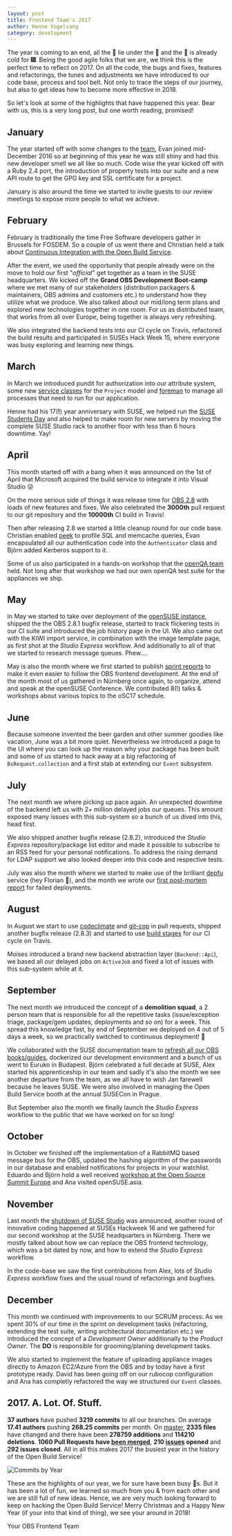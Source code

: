```yaml
---
layout: post
title: Frontend Team's 2017
author: Henne Vogelsang
category: development
---
```

The year is coming to an end, all the 🎁 lie under the 🎄 and the 🍾 is already cold for 🎆. Being the good agile folks that we are, we think this is the perfect time to reflect on 2017. On all the code, the bugs and fixes, features and refactorings, the tunes and adjustments we have introduced to our code base, process and tool belt. Not only to trace the steps of our journey, but also to get ideas how to become more effective in 2018.

So let's look at some of the highlights that have happened this year. Bear with us, this is a very long post, but one worth reading, promised!

## January
The year started off with some changes to the <a href="/team">team</a>, Evan joined mid-December 2016 so at beginning of this year he was still shiny and had this new developer smell we all like so much. Code wise the year kicked off with a Ruby 2.4 port, the introduction of property tests into our suite and a new API route to get the GPG key and SSL certificate for a project.

January is also around the time we started to invite guests to our review meetings to expose more people to what we achieve.

## February
February is traditionally the time Free Software developers gather in Brussels for FOSDEM. So a couple of us went there and Christian held a talk about [Continuous Integration with the Open Build Service](https://archive.fosdem.org/2017/schedule/event/continuous_integration_with_obs/).

After the event, we used the opportunity that people already were on the move to hold our first "*official*" get together as a team in the SUSE headquarters. We kicked off the **Grand OBS Development Boot-camp** where we met many of our stakeholders (distribution packagers & maintainers, OBS admins and customers etc.) to understand how they utilize what we produce. We also talked about our mid/long term plans and explored new technologies together in one room. For us as distributed team, that works from all over Europe, being together is always very refreshing.

We also integrated the backend tests into our CI cycle on Travis, refactored the build results and participated in SUSEs Hack Week 15, where everyone was busy exploring and learning new things.

## March
In March we introduced pundit for authorization into our attribute system, some new [service classes](https://blog.engineyard.com/2014/keeping-your-rails-controllers-dry-with-services) for the `Project` model and [foreman](https://rubygems.org/gems/foreman) to manage all processes that need to run for our application.

Henne had his 17(**!**) year anniversary with SUSE, we helped run the [SUSE Students Day](https://www.suse.com/c/students-day-suse-talents-sight/) and also helped to make room for new servers by moving the complete SUSE Studio rack to another floor with less than 6 hours downtime. Yay!

## April
This month started off with a bang when it was announced on the 1st of April that Microsoft acquired the build service to integrate it into Visual Studio 😜

On the more serious side of things it was release time for [OBS 2.8](http://openbuildservice.org/2017/04/07/version-2.8/) with loads of new features and fixes. We also celebrated the **3000th** pull request to our git repository and the **10000th** CI build in Travis!

Then after releasing 2.8 we started a little cleanup round for our code base. Christian enabled [peek](https://github.com/peek/peek) to profile SQL and memcache queries, Evan encapsulated all our authentication code into the `Authenticator` class and Björn added Kerberos support to it.

Some of us also participated in a hands-on workshop that the [openQA team](http://open.qa/) held. Not long after that workshop we had our own openQA test suite for the appliances we ship.

## May
In May we started to take over deployment of the [openSUSE instance](https://build.opensuse.org), shipped the the OBS 2.8.1 bugfix release, started to track flickering tests in our CI suite and introduced the job history page in the UI. We also came out with the KIWI import service, in combination with the image template page, as first shot at the *Studio Express* workflow. And additionally to all of that we started to research message queues. Phew....

May is also the month where we first started to publish [sprint reports](http://openbuildservice.org/2017/05/05/frontend-sprint-report-1/) to make it even easier to follow the OBS frontend development. At the end of the month most of us gathered in Nürnberg once again, to organize, attend and speak at the openSUSE Conference. We contributed 8(!) talks & workshops about various topics to the oSC17 schedule.

## June
Because someone invented the beer garden and other summer goodies like vacation, June was a bit more quiet.
Nevertheless we introduced a page to the UI where you can look up the reason why your package has been built and some of us started to hack away at a big refactoring of `BsRequest.collection` and a first stab at extending our `Event` subsystem.

## July
The next month we where picking up pace again. An unexpected downtime of the backend left us with 2+ million delayed jobs our queues. This amount exposed many issues with this sub-system so a bunch of us dived into this, head first.

We also shipped another bugfix release (2.8.2), introduced the *Studio Express* repository/package list editor and made it possible to subscribe to an RSS feed for your personal notifications. To address the rising demand for LDAP support we also looked deeper into this code and respective tests.

July was also the month where we started to make use of the brilliant [depfu](https://depfu.com/) service (hey Florian 💚), and the month we wrote our [first post-mortem report](http://openbuildservice.org/2017/07/04/post-mortem-1/) for failed deployments.

## August
In August we start to use [codeclimate](https://codeclimate.com/github/openSUSE/open-build-service) and [git-cop](https://github.com/bkuhlmann/git-cop) in pull requests, shipped another bugfix release (2.8.3) and started to use [build stages](https://blog.travis-ci.com/2017-05-11-introducing-build-stages) for our CI cycle on Travis.

Moises introduced a brand new backend abstraction layer (`Backend::Api`), we based all our delayed jobs on `ActiveJob` and fixed a lot of issues with this sub-system while at it.

## September
The next month we introduced the concept of a **demolition squad**, a 2 person team that is responsible for all the repetitive tasks (issue/exception triage, package/gem updates, deployments and so on) for a week. This spread this knowledge fast, by end of September we deployed on 4 out of 5 days a week, so we practically switched to continuous deployment! 🤡

We collaborated with the SUSE documentation team to [refresh all our OBS books/guides](http://openbuildservice.org/2017/09/22/two-new-guides-for-builders/), dockerized our development environment and a bunch of us went to Euruko in Budapest. Björn celebrated a full decade at SUSE, Alex started his apprenticeship in our team and sadly it's also the month we see another departure from the team, as we all have to wish Jan farewell because he leaves SUSE. We were also involved in managing the Open Build Service booth at the annual SUSECon in Prague.


But September also the month we finally launch the *Studio Express* workflow to the public that we have worked on for so long!

## October
In October we finished off the implementation of a RabbitMQ based message bus for the OBS, updated the hashing algorithm of the passwords in our database and enabled notifications for projects in your watchlist. Eduardo and Björn hold a well received [workshop at the Open Source Summit Europe](https://osseu17.sched.com/event/ByRq/workshop-continuous-integration-with-the-open-build-service-eduardo-navarro-bjorn-geuken-suse-linux-gmbh) and Ana visited openSUSE.asia.

## November
Last month the [shutdown of SUSE Studio](http://blog.susestudio.com/2017/11/shut-down-of-suse-studio-at.html) was announced, another round of innovative coding happened at SUSEs Hackweek 16 and we gathered for our second workshop at the SUSE headquarters in Nürnberg. There we mostly talked about how we can replace the OBS frontend technology, which was a bit dated by now, and how to extend the *Studio Express* workflow.

In the code-base we saw the first contributions from Alex, lots of *Studio Express* workflow fixes and the usual round of refactorings and bugfixes.

## December
This month we continued with improvements to our SCRUM process: As we spent 30% of our time in the sprint on development tasks (refactoring, extending the test suite, writing architectural documentation etc.) we introduced the concept of a *Development Owner* additionally to the *Product Owner*. The **DO** is responsible for grooming/planing development tasks.

We also started to implement the feature of uploading appliance images directly to Amazon EC2/Azure from the OBS and by today have a first prototype ready. David has been going off on our rubocop configuration and Ana has completly refactored the way we structured our `Event` classes.

## 2017. A. **Lot**. Of. Stuff.
**37 authors** have pushed **3219 commits** to all our branches. On average **17.41 authors** pushing **268.25 commits** per month. On [master](https://github.com/openSUSE/open-build-service/compare/3464c6674f513c809f15ba2466087afaf9da42a6...master), **2335 files** have changed and there have been **278759 additions** and **114210 deletions**. **1060 Pull Requests have [been merged](https://github.com/openSUSE/open-build-service/pulls?utf8=✓&q=is%3Apr+merged%3A>%3D2017-01-01)**, **210 [issues](https://github.com/openSUSE/open-build-service/issues?utf8=%E2%9C%93&q=is%3Aissue+created%3A%3E%3D2017-01-01+) opened** and **292 issues closed**. All in all this makes 2017 the busiest year in the history of the Open Build Service!

![Commits by Year](https://user-images.githubusercontent.com/514785/34271108-2a2d9efe-e68b-11e7-8fa6-564603665d30.png)

These are the highlights of our year, we for sure have been busy 🐝s. But it has been a lot of fun, we learned so much from you & from each other and we are still full of new ideas. Hence, we are very much looking forward to keep on hacking the Open Build Service! Merry Christmas and a Happy New Year (if your into that kind of thing), we see your around in 2018!

Your OBS Frontend Team
